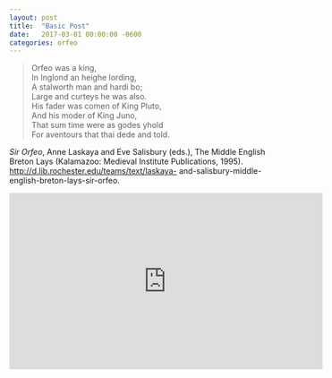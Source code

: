 ```yaml
---
layout: post
title:  "Basic Post"
date:   2017-03-01 00:00:00 -0600
categories: orfeo
---
```


>  Orfeo was a king,  
>In Inglond an heighe lording,  
>A stalworth man and hardi bo;  
>Large and curteys he was also.  
>His fader was comen of King Pluto,  
>And his moder of King Juno,  
>That sum time were as godes yhold  
>For aventours that thai dede and told.  

_Sir Orfeo_, Anne Laskaya and Eve Salisbury (eds.), The Middle English Breton Lays (Kalamazoo: Medieval Institute Publications, 1995). http://d.lib.rochester.edu/teams/text/laskaya- and-salisbury-middle-english-breton-lays-sir-orfeo.

<iframe width="560" height="315" src="https://www.youtube.com/embed/WMAljMUgrh4" frameborder="0" allowfullscreen></iframe>
